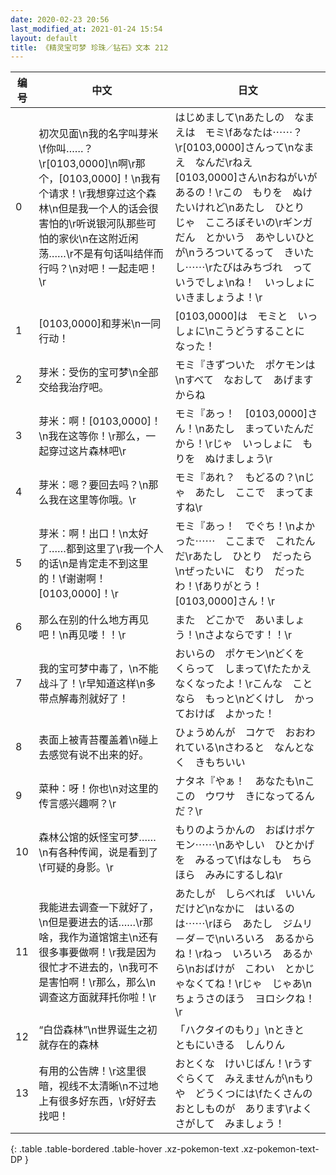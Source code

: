 ```yaml
---
date: 2020-02-23 20:56
last_modified_at: 2021-01-24 15:54
layout: default
title: 《精灵宝可梦 珍珠／钻石》文本 212
---
```

| 编号 | 中文 | 日文 |
| ---- | ---- | ---- |
| 0 | 初次见面\n我的名字叫芽米\f你叫……？\r[0103,0000]\n啊\r那个，[0103,0000]！\n我有个请求！\r我想穿过这个森林\n但是我一个人的话会很害怕的\r听说银河队那些可怕的家伙\n在这附近闲荡……\r不是有句话叫结伴而行吗？\n对吧！一起走吧！\r | はじめまして\nあたしの　なまえは　モミ\fあなたは⋯⋯？\r[0103,0000]さんって\nなまえ　なんだ\rねえ　[0103,0000]さん\nおねがいが　あるの！\rこの　もりを　ぬけたいけれど\nあたし　ひとり　じゃ　こころぼそいの\rギンガだん　とかいう　あやしいひとが\nうろついてるって　きいたし⋯⋯\rたびはみちづれ　って　いうでしょ\nね！　いっしょに　いきましょうよ！\r |
| 1 | [0103,0000]和芽米\n一同行动！ | [0103,0000]は　モミと　いっしょに\nこうどうすることに　なった！ |
| 2 | 芽米：受伤的宝可梦\n全部交给我治疗吧。 | モミ『きずついた　ポケモンは\nすべて　なおして　あげますからね |
| 3 | 芽米：啊！[0103,0000]！\n我在这等你！\r那么，一起穿过这片森林吧\r | モミ『あっ！　[0103,0000]さん！\nあたし　まっていたんだから！\rじゃ　いっしょに　もりを　ぬけましょう\r |
| 4 | 芽米：嗯？要回去吗？\n那么我在这里等你哦。\r | モミ『あれ？　もどるの？\nじゃ　あたし　ここで　まってますね\r |
| 5 | 芽米：啊！出口！\n太好了……都到这里了\r我一个人的话\n是肯定走不到这里的！\f谢谢啊！[0103,0000]！\r | モミ『あっ！　でぐち！\nよかった⋯⋯　ここまで　これたんだ\rあたし　ひとり　だったら\nぜったいに　むり　だったわ！\fありがとう！　[0103,0000]さん！\r |
| 6 | 那么在别的什么地方再见吧！\n再见喽！！\r | また　どこかで　あいましょう！\nさよならです！！\r |
| 7 | 我的宝可梦中毒了，\n不能战斗了！\r早知道这样\n多带点解毒剂就好了！ | おいらの　ポケモン\nどくを　くらって　しまって\fたたかえなくなったよ！\rこんな　ことなら　もっと\nどくけし　かっておけば　よかった！ |
| 8 | 表面上被青苔覆盖着\n碰上去感觉有说不出来的好。 | ひょうめんが　コケで　おおわれている\nさわると　なんとなく　きもちいい |
| 9 | 菜种：呀！你也\n对这里的传言感兴趣啊？\r | ナタネ『やぁ！　あなたも\nここの　ウワサ　きになってるんだ？\r |
| 10 | 森林公馆的妖怪宝可梦……\n有各种传闻，说是看到了\f可疑的身影。\r | もりのようかんの　おばけポケモン⋯⋯\nあやしい　ひとかげを　みるって\fはなしも　ちらほら　みみにするしね\r |
| 11 | 我能进去调查一下就好了，\n但是要进去的话……\r那啥，我作为道馆馆主\n还有很多事要做啊！\r我是因为很忙才不进去的，\n我可不是害怕啊！\r那么，那么\n调查这方面就拜托你啦！\r | あたしが　しらべれば　いいんだけど\nなかに　はいるのは⋯⋯\rほら　あたし　ジムリ－ダ－で\nいろいろ　あるからね！\rねっ　いろいろ　あるから\nおばけが　こわい　とかじゃなくてね！\rじゃ　じゃあ\nちょうさのほう　ヨロシクね！\r |
| 12 | “白岱森林”\n世界诞生之初就存在的森林 | 「ハクタイのもり」\nときと　ともにいきる　しんりん |
| 13 | 有用的公告牌！\r这里很暗，视线不太清晰\n不过地上有很多好东西，\r好好去找吧！ | おとくな　けいじばん！\rうすぐらくて　みえませんが\nもりや　どうくつには\fたくさんの　おとしものが　あります\rよく　さがして　みましょう！ |
{: .table .table-bordered .table-hover .xz-pokemon-text .xz-pokemon-text-DP }
